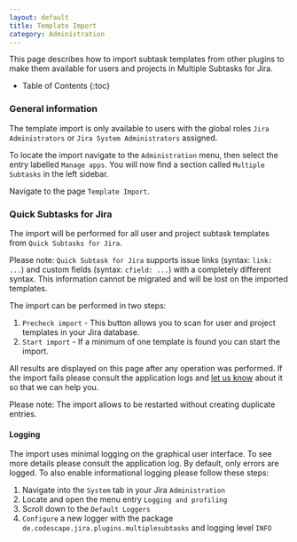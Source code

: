 ```yaml
---
layout: default
title: Template Import
category: Administration
---
```


This page describes how to import subtask templates from other plugins to make them available for users and projects in Multiple Subtasks for Jira.

* Table of Contents
{:toc}

### General information

The template import is only available to users with the global roles `Jira Administrators` or `Jira System Administrators` assigned.

To locate the import navigate to the `Administration` menu, then select the entry labelled `Manage apps`.
You will now find a section called `Multiple Subtasks` in the left sidebar.

Navigate to the page `Template Import`.

### Quick Subtasks for Jira

The import will be performed for all user and project subtask templates from `Quick Subtasks for Jira`.

Please note: `Quick Subtask for Jira` supports issue links (syntax: `link: ...`) and custom fields (syntax: `cfield: ...`) with a completely different syntax.
This information cannot be migrated and will be lost on the imported templates.

The import can be performed in two steps:
1. `Precheck import` - This button allows you to scan for user and project templates in your Jira database.
2. `Start import` - If a minimum of one template is found you can start the import.

All results are displayed on this page after any operation was performed.
If the import fails please consult the application logs and [let us know](/support) about it so that we can help you.

Please note: The import allows to be restarted without creating duplicate entries.

#### Logging

The import uses minimal logging on the graphical user interface. 
To see more details please consult the application log.
By default, only errors are logged.
To also enable informational logging please follow these steps:

1. Navigate into the `System` tab in your Jira `Administration` 
2. Locate and open the menu entry `Logging and profiling`
3. Scroll down to the `Default Loggers`
4. `Configure` a new logger with the package `de.codescape.jira.plugins.multiplesubtasks` and logging level `INFO`
